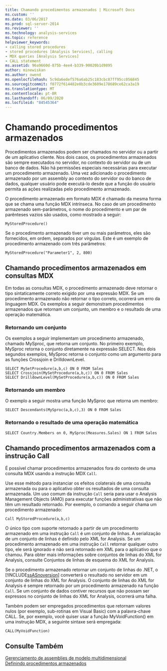 ```yaml
---
title: Chamando procedimentos armazenados | Microsoft Docs
ms.custom: ''
ms.date: 03/06/2017
ms.prod: sql-server-2014
ms.reviewer: ''
ms.technology: analysis-services
ms.topic: reference
helpviewer_keywords:
- calling stored procedures
- stored procedures [Analysis Services], calling
- MDX queries [Analysis Services]
- CALL statement
ms.assetid: 96a9660d-875b-4ee4-b339-90020b1d9895
author: minewiskan
ms.author: owend
ms.openlocfilehash: 5c9da6edef576a6ab25c183cbc87ff95cc056845
ms.sourcegitcommit: f0772f614482e0b3cde3609e178689ce62ca3a19
ms.translationtype: MT
ms.contentlocale: pt-BR
ms.lasthandoff: 06/09/2020
ms.locfileid: "84545364"
---
```

# <a name="calling-stored-procedures"></a>Chamando procedimentos armazenados
  Procedimentos armazenados podem ser chamados no servidor ou a partir de um aplicativo cliente. Nos dois casos, os procedimentos armazenados são sempre executados no servidor, no contexto do servidor ou de um banco de dados. Não há permissões especiais necessárias para executar um procedimento armazenado. Uma vez adicionado o procedimento armazenado por um assembly ao contexto do servidor ou do banco de dados, qualquer usuário pode executá-lo desde que a função do usuário permita as ações realizadas pelo procedimento armazenado.  
  
 O procedimento armazenado em formato MDX é chamado da mesma forma que se chama uma função MDX intrínseca. No caso de um procedimento armazenado sem-parâmetros, o nome do procedimento e um par de parênteses vazios são usados, como mostrado a seguir:  
  
```  
MyStoredProcedure()  
```  
  
 Se o procedimento armazenado tiver um ou mais parâmetros, eles são fornecidos, em ordem, separados por vírgulas. Este é um exemplo de procedimento armazenado com três parâmetros:  
  
```  
MyStoredProcedure("Parameter1", 2, 800)  
```  
  
## <a name="calling-stored-procedures-in-mdx-queries"></a>Chamando procedimentos armazenados em consultas MDX  
 Em todas as consultas MDX, o procedimento armazenado deve retornar o tipo sintaticamente correto exigido por uma expressão MDX. Se um procedimento armazenado não retornar o tipo correto, ocorrerá um erro da linguagem MDX. Os exemplos a seguir demonstram procedimentos armazenados que retornam um conjunto, um membro e o resultado de uma operação matemática.  
  
### <a name="returning-a-set"></a>Retornando um conjunto  
 Os exemplos a seguir implementam um procedimento armazenado, chamado MySproc, que retorna um conjunto. No primeiro exemplo, MySproc retorna o conjunto diretamente na expressão SELECT. Nos dois segundos exemplos, MySproc retorna o conjunto como um argumento para as funções Crossjoin e DrilldownLevel.  
  
```  
SELECT MySetProcedure(a,b,c) ON 0 FROM Sales  
SELECT Crossjoin(MySetProcedure(a,b,c)) ON 0 FROM Sales  
SELECT DrilldownLevel(MySetProcedure(a,b,c)) ON 0 FROM Sales  
```  
  
### <a name="returning-a-member"></a>Retornando um membro  
 O exemplo a seguir mostra uma função MySproc que retorna um membro:  
  
```  
SELECT Descendants(MySproc(a,b,c),3) ON 0 FROM Sales  
```  
  
### <a name="returning-the-result-of-a-math-operation"></a>Retornando o resultado de uma operação matemática  
  
```  
SELECT Country.Members on 0, MySproc(Measures.Sales) ON 1 FROM Sales  
```  
  
## <a name="calling-stored-procedures-with-the-call-statement"></a>Chamando procedimentos armazenados com a instrução Call  
 É possível chamar procedimentos armazenados fora do contexto de uma consulta MDX usando a instrução MDX `Call`.  
  
 Use esse método para instanciar os efeitos colaterais de uma consulta armazenada ou para o aplicativo obter os resultados de uma consulta armazenada. Um uso comum da instrução `Call` seria para usar o Analysis Management Objects (AMO) para executar funções administrativas que não têm um resultado retornado. Por exemplo, o comando a seguir chama um procedimento armazenado:  
  
```  
Call MyStoredProcedure(a,b,c)  
```  
  
 O único tipo com suporte retornado a partir de um procedimento armazenado em uma instrução `Call` é um conjunto de linhas. A serialização de um conjunto de linhas é definido pelo XML for Analysis. Se um procedimento armazenado em uma instrução `Call` retornar qualquer outro tipo, ele será ignorado e não será retornado em XML para o aplicativo que o chamou. Para obter mais informações sobre conjuntos de linhas do XML for Analysis, consulte Conjuntos de linhas de esquema do XML for Analysis.  
  
 Se o procedimento armazenado retornar um conjunto de linhas do .NET, o [!INCLUDE[ssASnoversion](../../includes/ssasnoversion-md.md)] converterá o resultado no servidor em um conjunto de linhas do XML for Analysis. O conjunto de linhas do XML for Analysis é sempre retornado por um procedimento armazenado na função `Call`. Se um conjunto de dados contiver recursos que não possam ser expressos no conjunto de linhas do XML for Analysis, ocorrerá uma falha.  
  
 Também podem ser empregados procedimentos que retornam valores nulos (por exemplo, sub-rotinas em Visual Basic) com a palavra-chave CALL. Se, por exemplo, você quiser usar a função MyVoidFunction() em uma instrução MDX, a seguinte sintaxe será empregada:  
  
```  
CALL(MyVoidFunction)  
```  
  
## <a name="see-also"></a>Consulte Também  
 [Gerenciamento de assemblies de modelo multidimensional](../multidimensional-models/multidimensional-model-assemblies-management.md)   
 [Definindo procedimentos armazenados](../multidimensional-models-extending-olap-stored-procedures/defining-stored-procedures.md)  
  
  
